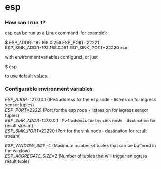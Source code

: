 # esp


### How can I run it? ###
esp can be run as a Linux command (for example):     

$ ESP_ADDR=192.168.0.250 ESP_PORT=22221 ESP_SINK_ADDR=192.168.0.251 ESP_SINK_PORT=22220 esp    

with environment variables configured, or just   

$ esp   

to use default values.   


### Configurable environment variables ###

*ESP_ADDR*=127.0.0.1 (IPv4 address for the esp node - listens on for ingress sensor tuples)    
*ESP_PORT*=22221 (Port for the esp node - listens on for ingress sensor tuples)    
*ESP_SINK_ADDR*=127.0.0.1 (IPv4 address for the sink node - destination for result stream)   
*ESP_SINK_PORT*=22220 (Port for the sink node - destination for result stream)   

*ESP_WINDOW_SIZE*=4 (Maximum number of tuples that can be buffered in the window)   
*ESP_AGGREGATE_SIZE*=2 (Number of tuples that will trigger an egress result tuple)
